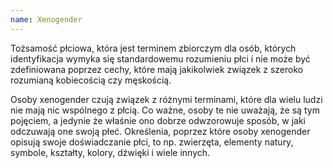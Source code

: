 ```yaml
---
name: Xenogender
---
```

Tożsamość płciowa, która jest terminem zbiorczym dla osób, których identyfikacja wymyka się standardowemu rozumieniu płci i nie może być zdefiniowana poprzez cechy, które mają jakikolwiek związek z szeroko rozumianą kobiecością czy męskością. 

Osoby xenogender czują związek z różnymi terminami, które dla wielu ludzi nie mają nic wspólnego z płcią. Co ważne, osoby te nie uważają, że są tym pojęciem, a jedynie że właśnie ono dobrze odwzorowuje sposób, w jaki odczuwają one swoją płeć. Określenia, poprzez które osoby xenogender opisują swoje doświadczanie płci, to np. zwierzęta, elementy natury, symbole, kształty, kolory, dźwięki i wiele innych.